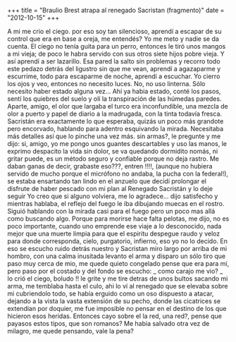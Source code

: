+++
title = "Braulio Brest atrapa al renegado Sacristan (fragmento)"
date = "2012-10-15"
+++

A mi me crio el ciego.
por eso soy tan silencioso, aprendí a escapar de su control que era en base a oreja, me entendés?
Yo me meto y nadie se da cuenta. El ciego no tenía guita para un perro, entonces le tiró unos mangos a mi vieja; de poco le habra servido con sus otros siete hijos pobre vieja. 
Y así aprendí a ser lazarillo. 
Esa pared la salto sin problemas y recorro todo este pedazo detrás del ligustro sin que me vean, aprendí a agazaparme y escurrime, todo para escaparme de noche, aprendí a escuchar. Yo cierro los ojos y veo, entonces no necesito luces.
No, no  uso linterna. Sólo necesito haber estado alguna vez...
Ahí ya habia estado,  conté los pasos, sentí los quiebres del suelo y olí la transpiración de las húmedas paredes. Aparte, amigo, el olor que largaba el turco era inconfundible, una mezcla de olor a puerto y papel de diario a la madrugada, con la tinta todavía fresca.
Sacristán era exactamente lo que esperaba, quizás un poco más grandote pero encorvado, hablando para adentro esquivando la mirada. Necesitaba más detalles así que lo pinche una vez más.
sin armas?, le pregunte y me dijo:
si, amigo, yo me pongo unos guantes descartables y uso las manos, le exprimo despacito la vida sin dolor, se va quedando dormidito nomás, ni gritar puede, es un método seguro y confiable porque no deja rastro. 
Me daban ganas de decir, grabaste eso???, entren !!!!, (aunque no hubiera servido de mucho porque el micrófono no andaba, la pucha con la federal!), se estaba ensartando tan lindo en el anzuelo que decidí prolongar el disfrute de haber pescado con mi plan al Renegado Sacristán y lo deje seguir
Yo creo que si alguno volviera, me lo agradece... dijo satisfecho y mientras hablaba, el reflejo del fuego le iba dibujando muecas en el rostro. Siguió hablando con la mirada casi para el fuego pero un poco mas allá como buscando algo. 
Porque para morirse hace falta pelotas, me dijo, no es poco importante, cuando uno emprende ese viaje a lo desconocido, nada mejor que una muerte limpia para que el espiritu despegue raudo y veloz para donde corresponda, cielo, purgatorio, infierno, eso yo no lo decido.
En eso se escucho ruido detrás nuestro y Sacristan miro largo por arriba de mi hombro, con una calma inusitada levanto el arma y disparo un sólo tiro que paso muy cerca de mio, me quede quieto congelado pense que era para mí, pero paso por el costado y del fondo se escucho:
_ como carajo me vio?
_ lo crió el ciego, boludo !! le grite y me tire detras de unos bultos sacando mi arma,  me temblaba hasta el culo, ahi lo ví al renegado que se elevaba sobre mi cubriendolo todo, se había erguido como un oso dispuesto a atacar, dejando a la vista la vasta extensión de su pecho, donde las cicatrices se extendían por doquier, me fue imposible no pensar en el destino de los que hicieron esos heridas. Entonces cayo sobre el la red, una red?, pense que payasos estos tipos, que son romanos?
Me habia salvado otra vez de milagro, me quede pensando, vale la pena?